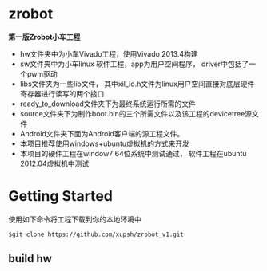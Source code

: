 zrobot
======

**第一版Zrobot小车工程**  
* hw文件夹中为小车Vivado工程，使用Vivado 2013.4构建  
* sw文件夹中为小车linux 软件工程，app为用户空间程序， driver中包括了一个pwm驱动  
* libs文件夹为一些lib文件， 其中xil_io.h文件为linux用户空间直接对底层硬件寄存器进行读写的两个接口  
* ready_to_download文件夹下为最终系统运行所需的文件 
* source文件夹下为制作boot.bin的三个所需文件以及该工程的devicetree源文件
* Android文件夹下面为Android客户端的源工程文件。
* 本项目推荐使用windows+ubuntu虚拟机的方式来开发  
* 本项目的硬件工程在window7 64位系统中测试通过， 软件工程在ubuntu 2012.04虚拟机中测试
# Getting Started
使用如下命令将工程下载到你的本地环境中  
  
  ```
  $git clone https://github.com/xupsh/zrobot_v1.git
  ```

## build hw
